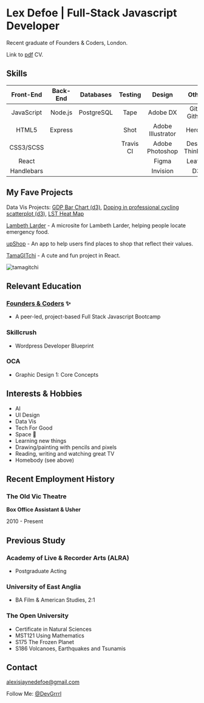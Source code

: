 # Lex Defoe | Full-Stack Javascript Developer

Recent graduate of Founders & Coders, London.

Link to [pdf](/AlexisDefoeCV2018.pdf) 
 CV.
## Skills

| Front-End        | Back-End       | Databases     | Testing          | Design              | Other             |
|:----------------:|:--------------:|:-------------:|:----------------:|:-------------------:|:-----------------:|
| JavaScript       | Node.js        | PostgreSQL    | Tape             | Adobe DX            | Git & Github      |
| HTML5            | Express        |               | Shot             | Adobe Illustrator   | Heroku            |
| CSS3/SCSS        |                |               | Travis CI        | Adobe Photoshop     | Design Thinking   |
| React            |                |               |                  | Figma               | Leaflet|
| Handlebars       |                |               |                  | Invision            | D3                  |


## My Fave Projects

Data Vis Projects: [GDP Bar Chart (d3)](https://github.com/DevGrrrl/GDP-barchart), [Doping in professional cycling scatterplot (d3)](https://github.com/DevGrrrl/Scatterplot-doping), [LST Heat Map](https://github.com/DevGrrrl/Monthly-LST-Heat-Map)

[Lambeth Larder](https://github.com/caralemony/lambeth-larder) - A microsite for Lambeth Larder, helping people locate emergency food. 

[upShop](https://github.com/fac-12/upShop) - An app to help users find places to shop that reflect their values.

[TamaGITchi](https://github.com/DevGrrrl/tamagitchi) - A cute and fun project in React.

![tamagitchi](https://user-images.githubusercontent.com/22034073/36355368-050faed2-14da-11e8-9a44-d856bdcb408b.gif)


## Relevant Education
### [Founders & Coders](https://foundersandcoders.com/) :sparkles:
* A peer-led, project-based Full Stack Javascript Bootcamp

### Skillcrush
* Wordpress Developer Blueprint

### OCA
* Graphic Design 1: Core Concepts

## Interests & Hobbies
* AI
* UI Design
* Data Vis
* Tech For Good
* Space :space_invader:
* Learning new things
* Drawing/painting with pencils and pixels
* Reading, writing and watching great TV
* Homebody (see above)

## Recent Employment History

### The Old Vic Theatre
__Box Office Assistant & Usher__

2010 - Present

## Previous Study 

### Academy of Live & Recorder Arts (ALRA)
* Postgraduate Acting

### University of East Anglia
* BA Film & American Studies, 2:1


### The Open University
* Certificate in Natural Sciences
* MST121 Using Mathematics
* S175 The Frozen Planet
* S186 Volcanoes, Earthquakes and Tsunamis

## Contact

alexisjaynedefoe@gmail.com

Follow Me: [@DevGrrrl](https://twitter.com/DevGrrrl)


